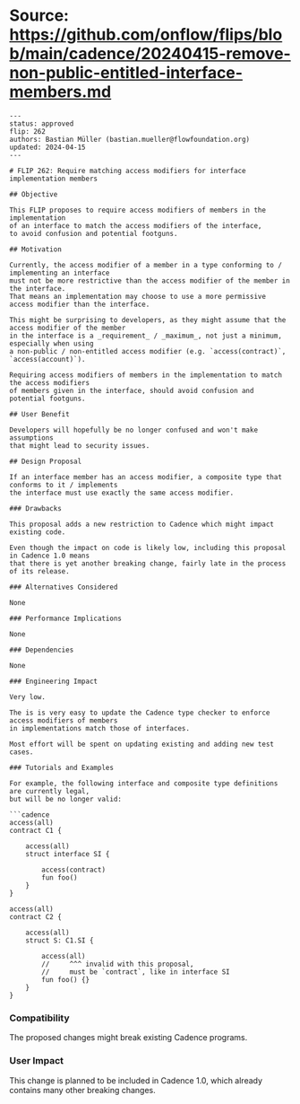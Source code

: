 # Source: https://github.com/onflow/flips/blob/main/cadence/20240415-remove-non-public-entitled-interface-members.md

```
---
status: approved
flip: 262
authors: Bastian Müller (bastian.mueller@flowfoundation.org)
updated: 2024-04-15
---

# FLIP 262: Require matching access modifiers for interface implementation members

## Objective

This FLIP proposes to require access modifiers of members in the implementation
of an interface to match the access modifiers of the interface,
to avoid confusion and potential footguns.

## Motivation

Currently, the access modifier of a member in a type conforming to / implementing an interface
must not be more restrictive than the access modifier of the member in the interface.
That means an implementation may choose to use a more permissive access modifier than the interface.

This might be surprising to developers, as they might assume that the access modifier of the member
in the interface is a _requirement_ / _maximum_, not just a minimum, especially when using
a non-public / non-entitled access modifier (e.g. `access(contract)`, `access(account)`).

Requiring access modifiers of members in the implementation to match the access modifiers
of members given in the interface, should avoid confusion and potential footguns.

## User Benefit

Developers will hopefully be no longer confused and won't make assumptions
that might lead to security issues.

## Design Proposal

If an interface member has an access modifier, a composite type that conforms to it / implements
the interface must use exactly the same access modifier.

### Drawbacks

This proposal adds a new restriction to Cadence which might impact existing code.

Even though the impact on code is likely low, including this proposal in Cadence 1.0 means
that there is yet another breaking change, fairly late in the process of its release.

### Alternatives Considered

None

### Performance Implications

None

### Dependencies

None

### Engineering Impact

Very low.

The is is very easy to update the Cadence type checker to enforce access modifiers of members
in implementations match those of interfaces.

Most effort will be spent on updating existing and adding new test cases.

### Tutorials and Examples

For example, the following interface and composite type definitions are currently legal,
but will be no longer valid:

```cadence
access(all)
contract C1 {

    access(all)
    struct interface SI {

        access(contract)
        fun foo()
    }
}

access(all)
contract C2 {

    access(all)
    struct S: C1.SI {

        access(all)
        //     ^^^ invalid with this proposal,
        //     must be `contract`, like in interface SI
        fun foo() {}
    }
}
```

### Compatibility

The proposed changes might break existing Cadence programs.

### User Impact

This change is planned to be included in Cadence 1.0,
which already contains many other breaking changes.

```